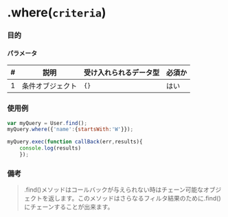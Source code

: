# .where(`criteria`)
### 目的


#### パラメータ
| # | 説明          | 受け入れられるデータ型           | 必須か |
|---|---------------------|---------------------|------------|
| 1 |    条件オブジェクト       | `{}`     | はい        |


### 使用例

```javascript 
var myQuery = User.find();
myQuery.where({'name':{startsWith:'W'}});

myQuery.exec(function callBack(err,results){
    console.log(results)
    });

```
### 備考
> .find()メソッドはコールバックが与えられない時はチェーン可能なオブジェクトを返します。このメソッドはさらなるフィルタ結果のために.find()にチェーンすることが出来ます。



<docmeta name="uniqueID" value="where700717">
<docmeta name="methodType" value="mcm">
<docmeta name="importance" value="undefined">
<docmeta name="displayName" value=".where()">

